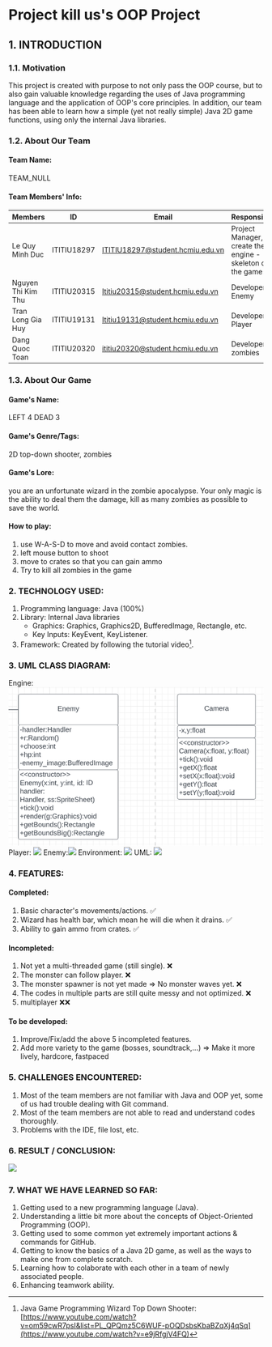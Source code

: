 # Project kill us's OOP Project


## 1. INTRODUCTION

### 1.1. Motivation

This project is created with purpose to not only pass the OOP course, but to also gain valuable knowledge regarding the uses of Java programming language and the application of OOP's core principles. In addition, our team has been able to learn how a simple (yet not really simple) Java 2D game functions, using only the internal Java libraries.

### 1.2. About Our Team

#### Team Name:

TEAM_NULL

#### Team Members' Info:
             
| Members             |     ID      | Email                            | Responsibility                                               |
| ------------------- | :---------: | -------------------------------- | ------------------------------------------------------------ |
| Le Quy Minh Duc     | ITITIU18297 | ITITIU18297@student.hcmiu.edu.vn | Project Manager, create the engine - skeleton of the game    |
| Nguyen Thi Kim Thu  | ITITIU20315 | Ititiu20315@student.hcmiu.edu.vn | Developer, Enemy                                             |
| Tran Long Gia Huy   | ITITIU19131 | Ititiu19131@student.hcmiu.edu.vn | Developer, Player                                            |
| Dang Quoc Toan      | ITITIU20320 | ititiu20320@student.hcmiu.edu.vn | Developer, zombies                                           |


### 1.3. About Our Game

#### Game's Name:

LEFT 4 DEAD 3

#### Game's Genre/Tags:

2D top-down shooter, zombies

#### Game's Lore:

you are an unfortunate wizard in the zombie apocalypse. Your only magic is the ability to deal them the damage, kill as many zombies as possible to save the world.

#### How to play:
1. use W-A-S-D to move and avoid contact zombies.
2. left mouse button to shoot
3. move to crates so that you can gain ammo
4. Try to kill all zombies in the game


### 2. TECHNOLOGY USED:

1. Programming language: Java (100%)
2. Library: Internal Java libraries
   - Graphics: Graphics, Graphics2D, BufferedImage, Rectangle, etc.
   - Key Inputs: KeyEvent, KeyListener.
3. Framework: Created by following the tutorial video[^link].
   [^link]: Java Game Programming Wizard Top Down Shooter: [https://www.youtube.com/watch?v=om59cwR7psI&list=PL_QPQmz5C6WUF-pOQDsbsKbaBZqXj4qSq](https://www.youtube.com/watch?v=e9jRfgjV4FQ)

### 3. UML CLASS DIAGRAM:
Engine: ![](images/EnemyUML.png)
Player: ![](topdownshooter_oop_final_pj/images/PlayerUML.png)
Enemy:![](topdownshooter_oop_final_pj/images/EnemyUML.png)
Environment: ![](topdownshooter_oop_final_pj/images/environmentUML.png)
UML: ![](topdownshooter_oop_final_pj/images/UML.png)


### 4. FEATURES:

#### Completed:

1. Basic character's movements/actions. ✅
2. Wizard has health bar, which mean he will die when it drains. ✅
3. Ability to gain ammo from crates. ✅

#### Incompleted:

1. Not yet a multi-threaded game (still single). ❌
2. The monster can follow player. ❌
3. The monster spawner is not yet made => No monster waves yet. ❌
4. The codes in multiple parts are still quite messy and not optimized. ❌
5. multiplayer ❌❌

#### To be developed:

1. Improve/Fix/add the above 5 incompleted features.
2. Add more variety to the game (bosses, soundtrack,...) => Make it more lively, hardcore, fastpaced

### 5. CHALLENGES ENCOUNTERED:

1. Most of the team members are not familiar with Java and OOP yet, some of us had trouble dealing with Git command.
2. Most of the team members are not able to read and understand codes thoroughly.
3. Problems with the IDE, file lost, etc.

### 6. RESULT / CONCLUSION:
![](topdownshooter_oop_final_pj/images/finalres.png)


### 7. WHAT WE HAVE LEARNED SO FAR:

1. Getting used to a new programming language (Java).
2. Understanding a little bit more about the concepts of Object-Oriented Programming (OOP).
3. Getting used to some common yet extremely important actions & commands for GitHub.
4. Getting to know the basics of a Java 2D game, as well as the ways to make one from complete scratch.
5. Learning how to colaborate with each other in a team of newly associated people.
6. Enhancing teamwork ability.
